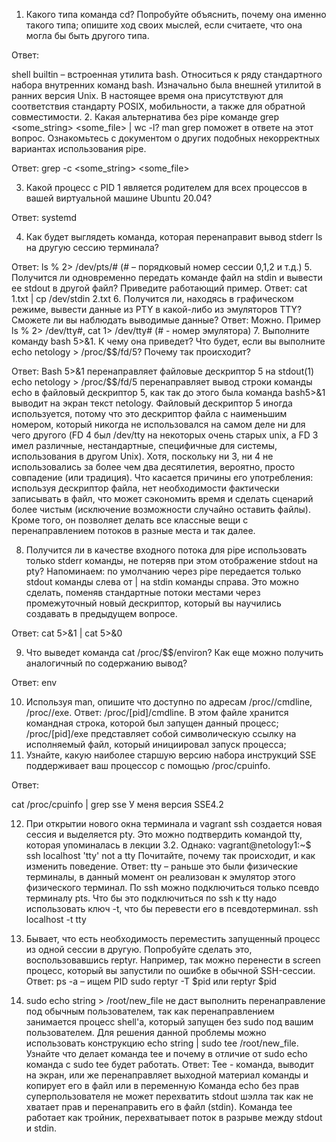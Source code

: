 1.	Какого типа команда cd? Попробуйте объяснить, почему она именно такого типа; опишите ход своих мыслей, если считаете, что она могла бы быть другого типа.

Ответ: 

shell builtin – встроенная утилита bash. Относиться к ряду стандартного набора внутренних команд bash. Изначально была внешней утилитой в ранних версия Unix. В настоящее время она присутствуют для соответствия стандарту POSIX, мобильности, а также для обратной совместимости.
2.	Какая альтернатива без pipe команде grep <some_string> <some_file> | wc -l? man grep поможет в ответе на этот вопрос. Ознакомьтесь с документом о других подобных некорректных вариантах использования pipe.

Ответ:
grep -c <some_string> <some_file>

3.	Какой процесс с PID 1 является родителем для всех процессов в вашей виртуальной машине Ubuntu 20.04?

Ответ: 
systemd

4.	Как будет выглядеть команда, которая перенаправит вывод stderr ls на другую сессию терминала?

Ответ:
ls % 2> /dev/pts/# (# – порядковый номер сессии 0,1,2 и т.д.)
5.	Получится ли одновременно передать команде файл на stdin и вывести ее stdout в другой файл? Приведите работающий пример.
Ответ:
cat 1.txt | cp /dev/stdin 2.txt
6.	Получится ли, находясь в графическом режиме, вывести данные из PTY в какой-либо из эмуляторов TTY? Сможете ли вы наблюдать выводимые данные?
Ответ:
Можно. Пример ls % 2> /dev/tty#, cat 1> /dev/tty# (#  - номер эмулятора)
7.	Выполните команду bash 5>&1. К чему она приведет? Что будет, если вы
 выполните echo netology > /proc/$$/fd/5? Почему так происходит?

Ответ:
Bash 5>&1 перенаправляет файловые дескриптор 5 на stdout(1)
echo netology > /proc/$$/fd/5 перенаправляет вывод строки команды echo в файловый дескриптор 5, как так до этого была команда bash5>&1 выводит на экран текст netology. Файловый дескриптор 5 иногда используется, потому что это дескриптор файла с наименьшим номером, который никогда не использовался на самом деле ни для чего другого (FD 4 был /dev/tty на некоторых очень старых unix, а FD 3 имел различные, нестандартные, специфичные для системы, использования в другом Unix). Хотя, поскольку ни 3, ни 4 не использовались за более чем два десятилетия, вероятно, просто совпадение (или традиция). Что касается причины его употребления: используя дескриптор файла, нет необходимости фактически записывать в файл, что может сэкономить время и сделать сценарий более чистым (исключение возможности случайно оставить файлы). Кроме того, он позволяет делать все классные вещи с перенаправлением потоков в разные места и так далее.

8.	Получится ли в качестве входного потока для pipe использовать только stderr команды, не потеряв при этом отображение stdout на pty? Напоминаем: по умолчанию через pipe передается только stdout команды слева от | на stdin команды справа. Это можно сделать, поменяв стандартные потоки местами через промежуточный новый дескриптор, который вы научились создавать в предыдущем вопросе.

Ответ:
cat 5>&1 | cat 5>&0

9.	Что выведет команда cat /proc/$$/environ? Как еще можно получить аналогичный по содержанию вывод?

Ответ:
env

10.	Используя man, опишите что доступно по адресам /proc/<PID>/cmdline, /proc/<PID>/exe.
Ответ:
/proc/[pid]/cmdline. В этом файле хранится командная строка, которой был запущен данный процесс;
/proc/[pid]/exe представляет собой символическую ссылку на исполняемый файл, который инициировал запуск процесса;
11.	Узнайте, какую наиболее старшую версию набора инструкций SSE поддерживает ваш процессор с помощью /proc/cpuinfo.

Ответ:

cat /proc/cpuinfo | grep sse
У меня версия SSE4.2

12.	При открытии нового окна терминала и vagrant ssh создается новая сессия и выделяется pty. Это можно подтвердить командой tty, которая упоминалась в лекции 3.2. Однако:
vagrant@netology1:~$ ssh localhost 'tty'
not a tty
Почитайте, почему так происходит, и как изменить поведение.
Ответ:
tty – раньше это были физические терминалы, в данный момент он реализован к эмулятор этого физического терминал. По ssh можно подключиться только псевдо терминалу pts. Что бы это подключиться по ssh к tty надо использовать ключ -t, что бы перевести его в псевдотерминал.
ssh localhost -t tty 
13.	Бывает, что есть необходимость переместить запущенный процесс из одной сессии в другую. Попробуйте сделать это, воспользовавшись reptyr. Например, так можно перенести в screen процесс, который вы запустили по ошибке в обычной SSH-сессии.
Ответ:
ps -a – ищем PID
sudo reptyr -T $pid или reptyr $pid

14.	sudo echo string > /root/new_file не даст выполнить перенаправление под обычным пользователем, так как перенаправлением занимается процесс shell'а, который запущен без sudo под вашим пользователем. Для решения данной проблемы можно использовать конструкцию echo string | sudo tee /root/new_file. Узнайте что делает команда tee и почему в отличие от sudo echo команда с sudo tee будет работать.
Ответ:
Tee - команда, выводит на экран, или же перенаправляет выходной материал команды и копирует его в файл или в переменную
Команда echo без прав суперпользователя не может перехватить stdout шэлла так как не хватает прав и перенаправить его в файл (stdin). Команда tee работает как тройник, перехватывает поток в разрыве между stdout и stdin.
